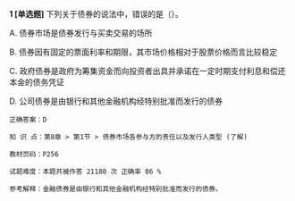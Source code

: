 **1 [单选题]** 下列关于债券的说法中，错误的是（）。

A. 债券市场是债券发行与买卖交易的场所

B. 债券因有固定的票面利率和期限，其市场价格相对于股票价格而言比较稳定

C. 政府债券是政府为筹集资金而向投资者出具并承诺在一定时期支付利息和偿还本金的债务凭证

D. 公司债券是由银行和其他金融机构经特别批准而发行的债券

```
正确答案：D

知 识 点：第8章 > 第1节 > 债券市场各参与方的责任以及发行人类型 (了解)

教材页码：P256

试题难度：本题共被作答 21180 次 正确率 86 %

参考解释：金融债券是由银行和其他金融机构经特别批准而发行的债券。
```

